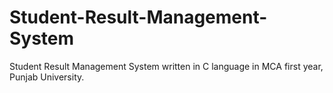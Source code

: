 # Student-Result-Management-System
Student Result Management System written in C language in MCA first year, Punjab University.
